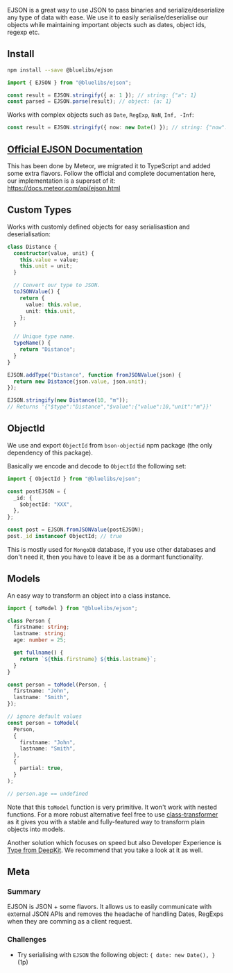 EJSON is a great way to use JSON to pass binaries and serialize/deserialize any type of data with ease. We use it to easily serialise/deserialise our objects while maintaining important objects such as dates, object ids, regexp etc.

## Install

```bash
npm install --save @bluelibs/ejson
```

```ts
import { EJSON } from "@bluelibs/ejson";

const result = EJSON.stringify({ a: 1 }); // string: {"a": 1}
const parsed = EJSON.parse(result); // object: {a: 1}
```

Works with complex objects such as `Date`, `RegExp`, `NaN`, `Inf, -Inf`:

```ts
const result = EJSON.stringify({ now: new Date() }); // string: {"now": { "$date": 100000000 }}
```

## [Official EJSON Documentation](https://docs.meteor.com/api/ejson.html)

This has been done by Meteor, we migrated it to TypeScript and added some extra flavors. Follow the official and complete documentation here, our implementation is a superset of it:
https://docs.meteor.com/api/ejson.html

## Custom Types

Works with customly defined objects for easy serialisastion and deserialisation:

```ts
class Distance {
  constructor(value, unit) {
    this.value = value;
    this.unit = unit;
  }

  // Convert our type to JSON.
  toJSONValue() {
    return {
      value: this.value,
      unit: this.unit,
    };
  }

  // Unique type name.
  typeName() {
    return "Distance";
  }
}

EJSON.addType("Distance", function fromJSONValue(json) {
  return new Distance(json.value, json.unit);
});

EJSON.stringify(new Distance(10, "m"));
// Returns '{"$type":"Distance","$value":{"value":10,"unit":"m"}}'
```

## ObjectId

We use and export `ObjectId` from `bson-objectid` npm package (the only dependency of this package).

Basically we encode and decode to `ObjectId` the following set:

```ts
import { ObjectId } from "@bluelibs/ejson";

const postEJSON = {
  _id: {
    $objectId: "XXX",
  },
};

const post = EJSON.fromJSONValue(postEJSON);
post._id instanceof ObjectId; // true
```

This is mostly used for `MongoDB` database, if you use other databases and don't need it, then you have to leave it be as a dormant functionality.

## Models

An easy way to transform an object into a class instance.

```ts
import { toModel } from "@bluelibs/ejson";

class Person {
  firstname: string;
  lastname: string;
  age: number = 25;

  get fullname() {
    return `${this.firstname} ${this.lastname}`;
  }
}

const person = toModel(Person, {
  firstname: "John",
  lastname: "Smith",
});

// ignore default values
const person = toModel(
  Person,
  {
    firstname: "John",
    lastname: "Smith",
  },
  {
    partial: true,
  }
);

// person.age == undefined
```

Note that this `toModel` function is very primitive. It won't work with nested functions. For a more robust alternative feel free to use [class-transformer](https://github.com/typestack/class-transformer) as it gives you with a stable and fully-featured way to transform plain objects into models.

Another solution which focuses on speed but also Developer Experience is [Type from DeepKit](https://deepkit.io/library/type). We recommend that you take a look at it as well.

## Meta

### Summary

EJSON is JSON + some flavors. It allows us to easily communicate with external JSON APIs and removes the headache of handling Dates, RegExps when they are comming as a client request.

### Challenges

- Try serialising with `EJSON` the following object: `{ date: new Date(), }` (1p)
